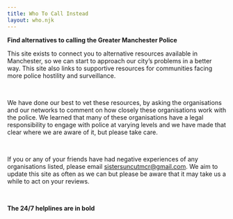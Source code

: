 ```yaml
---
title: Who To Call Instead
layout: who.njk
---
```

**Find alternatives to calling the Greater Manchester Police**



This site exists to connect you to alternative resources available in Manchester, so we can start to approach our city’s problems in a better way. This site also links to supportive resources for communities facing more police hostility and surveillance. 

 

We have done our best to vet these resources, by asking the organisations and our networks to comment on how closely these organisations work with the police. We learned that many of these organisations have a legal responsibility to engage with police at varying levels and we have made that clear where we are aware of it, but please take care. 

 

If you or any of your friends have had negative experiences of any organisations listed, please email [sistersuncutmcr@gmail.com](mailto:sistersuncutmcr@gmail.com). We aim to update this site as often as we can but please be aware that it may take us a while to act on your reviews. 

 

**The 24/7 helplines are in bold**